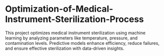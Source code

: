 # Optimization-of-Medical-Instrument-Sterilization-Process
This project optimizes medical instrument sterilization using machine learning by analyzing parameters like temperature, pressure, and contamination levels. Predictive models enhance efficiency, reduce failures, and ensure effective sterilization with data-driven insights.
